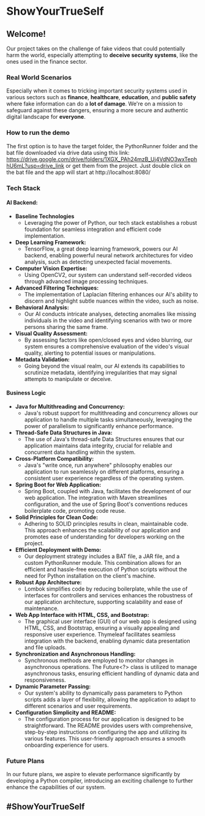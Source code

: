 # ShowYourTrueSelf

## Welcome!
Our project takes on the challenge of fake videos that could potentially harm the world, especially attempting to **deceive security systems**, like the ones used in the finance sector.

### Real World Scenarios
Especially when it comes to tricking important security systems used in various sectors such as **finance**, **healthcare**, **education**, and **public safety** where fake information can do a **lot of damage**. We're on a mission to safeguard against these dangers, ensuring a more secure and authentic digital landscape for **everyone**.

### How to run the demo
The first option is to have the target folder, the PythonRunner folder and the bat file downloaded via drive data using this link: https://drive.google.com/drive/folders/1XGX_PAh24mzB_Uj4VdNO3wxTephhU6mL?usp=drive_link or get them from the project. Just double click on the bat file and the app will start at http://localhost:8080/ 


### Tech Stack
#### AI Backend:
- **Baseline Technologies**
  - Leveraging the power of Python, our tech stack establishes a robust foundation for seamless integration and efficient code implementation.
- **Deep Learning Framework:**
  - TensorFlow, a great deep learning framework, powers our AI backend, enabling powerful neural network architectures for video analysis, such as detecting unexpected facial movements.
- **Computer Vision Expertise:**
  - Using OpenCV2, our system can understand self-recorded videos through advanced image processing techniques.
- **Advanced Filtering Techniques:**
  - The implementation of Laplacian filtering enhances our AI's ability to discern and highlight subtle nuances within the video, such as noise.
- **Behavioral Analysis:**
  - Our AI conducts intricate analyses, detecting anomalies like missing individuals in the video and identifying scenarios with two or more persons sharing the same frame.
- **Visual Quality Assessment:**
  - By assessing factors like open/closed eyes and video blurring, our system ensures a comprehensive evaluation of the video's visual quality, alerting to potential issues or manipulations.
- **Metadata Validation:**
  - Going beyond the visual realm, our AI extends its capabilities to scrutinize metadata, identifying irregularities that may signal attempts to manipulate or deceive.

#### Business Logic
- **Java for Multithreading and Concurrency:**
  - Java's robust support for multithreading and concurrency allows our application to handle multiple tasks simultaneously, leveraging the power of parallelism to significantly enhance performance.
- **Thread-Safe Data Structures in Java:**
  - The use of Java's thread-safe Data Structures ensures that our application maintains data integrity, crucial for reliable and concurrent data handling within the system.
- **Cross-Platform Compatibility:**
  - Java's "write once, run anywhere" philosophy enables our application to run seamlessly on different platforms, ensuring a consistent user experience regardless of the operating system.
- **Spring Boot for Web Application:**
  - Spring Boot, coupled with Java, facilitates the development of our web application. The integration with Maven streamlines configuration, and the use of Spring Boot's conventions reduces boilerplate code, promoting code reuse.
- **Solid Principles for Clean Code:**
  - Adhering to SOLID principles results in clean, maintainable code. This approach enhances the scalability of our application and promotes ease of understanding for developers working on the project.
- **Efficient Deployment with Demo:**
  - Our deployment strategy includes a BAT file, a JAR file, and a custom PythonRunner module. This combination allows for an efficient and hassle-free execution of Python scripts without the need for Python installation on the client's machine.
- **Robust App Architecture:**
  - Lombok simplifies code by reducing boilerplate, while the use of interfaces for controllers and services enhances the robustness of our application architecture, supporting scalability and ease of maintenance.
- **Web App Interface with HTML, CSS, and Bootstrap:**
  - The graphical user interface (GUI) of our web app is designed using HTML, CSS, and Bootstrap, ensuring a visually appealing and responsive user experience. Thymeleaf facilitates seamless integration with the backend, enabling dynamic data presentation and file uploads.
- **Synchronization and Asynchronous Handling:**
  - Synchronous methods are employed to monitor changes in asynchronous operations. The Future<?> class is utilized to manage asynchronous tasks, ensuring efficient handling of dynamic data and responsiveness.
- **Dynamic Parameter Passing:**
  - Our system's ability to dynamically pass parameters to Python scripts adds a layer of flexibility, allowing the application to adapt to different scenarios and user requirements.
- **Configuration Simplicity and README:**
  - The configuration process for our application is designed to be straightforward. The README provides users with comprehensive, step-by-step instructions on configuring the app and utilizing its various features. This user-friendly approach ensures a smooth onboarding experience for users.

### Future Plans
In our future plans, we aspire to elevate performance significantly by developing a Python compiler, introducing an exciting challenge to further enhance the capabilities of our system.

## #ShowYourTrueSelf
